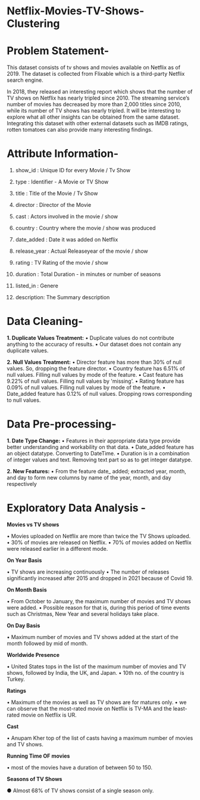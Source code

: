 # Netflix-Movies-TV-Shows-Clustering

# Problem Statement-
This dataset consists of tv shows and movies available on Netflix as of 2019. The dataset is collected from Flixable which is a third-party Netflix search engine.

In 2018, they released an interesting report which shows that the number of TV shows on Netflix has nearly tripled since 2010. The streaming service’s number of movies has decreased by more than 2,000 titles since 2010, while its number of TV shows has nearly tripled. It will be interesting to explore what all other insights can be obtained from the same dataset.
Integrating this dataset with other external datasets such as IMDB ratings, rotten tomatoes can also provide many interesting findings.

# Attribute Information-

1) show_id : Unique ID for every Movie / Tv Show

2) type : Identifier - A Movie or TV Show

3) title : Title of the Movie / Tv Show

4) director : Director of the Movie

5) cast : Actors involved in the movie / show

6) country : Country where the movie / show was produced

7) date_added : Date it was added on Netflix

8) release_year : Actual Releaseyear of the movie / show

9) rating : TV Rating of the movie / show

10) duration : Total Duration - in minutes or number of seasons

11) listed_in : Genere

12) description: The Summary description

# Data Cleaning-

**1. Duplicate Values Treatment:**
 • Duplicate values do not contribute anything to the accuracy of results.
 • Our dataset does not contain any duplicate values.

 **2. Null Values Treatment:**
 • Director feature has more than 30% of null values. So, dropping the feature
director.
 • Country feature has 6.51% of null values. Filling null values by mode of the
feature.
 • Cast feature has 9.22% of null values. Filling null values by 'missing’.
 • Rating feature has 0.09% of null values. Filling null values by mode of the feature.
 • Date_added feature has 0.12% of null values. Dropping rows corresponding to null
values.

# Data Pre-processing-

**1. Date Type Change:**
• Features in their appropriate data type provide better understanding and
workability on that data.
• Date_added feature has an object datatype. Converting to DateTime.
• Duration is in a combination of integer values and text. Removing text part so
as to get integer datatype.

**2. New Features:**
• From the feature date_ added; extracted year, month, and day to form new
columns by name of the year, month, and day respectively

# Exploratory Data Analysis - 

**Movies vs TV shows**

• Movies uploaded on Netflix are more than twice the TV Shows uploaded.
• 30% of movies are released on Netflix.
• 70% of movies added on Netflix were released earlier in a different mode.

**On Year Basis**

• TV shows are increasing continuously
• The number of releases significantly increased after 2015 and dropped in
2021 because of Covid 19.

**On Month Basis**

• From October to January, the maximum number of movies and TV
shows were added.
• Possible reason for that is, during this period of time events such 
as Christmas, New Year and several holidays take place.

**On Day Basis**

• Maximum number of movies and TV shows added at the start 
of the month followed by mid of month.

**Worldwide Presence**

• United States tops in the list of the maximum number of movies and TV
shows, followed by India, the UK, and Japan.
• 10th no. of the country is Turkey.

**Ratings**

• Maximum of the movies as well as TV shows are for
matures only.
• we can observe that the most-rated movie on Netflix is TV-MA
and the least-rated movie on Netflix is UR.

**Cast**

• Anupam Kher top of the list of casts having a maximum
number of movies and TV shows.

**Running Time OF movies**

• most of the movies have a duration of between 50 to 150.

**Seasons of TV Shows**

● Almost 68% of TV shows
consist of a single season
only.


